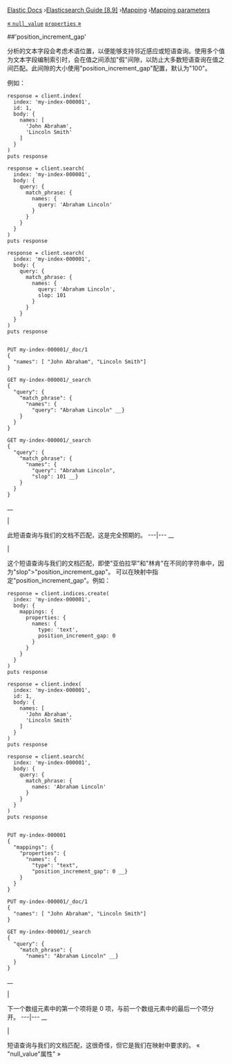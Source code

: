 

[Elastic Docs](/guide/) ›[Elasticsearch Guide [8.9]](index.md)
›[Mapping](mapping.md) ›[Mapping parameters](mapping-params.md)

[« `null_value`](null-value.md) [`properties` »](properties.md)

##'position_increment_gap'

分析的文本字段会考虑术语位置，以便能够支持邻近感应或短语查询。使用多个值为文本字段编制索引时，会在值之间添加"假"间隙，以防止大多数短语查询在值之间匹配。此间隙的大小使用"position_increment_gap"配置，默认为"100"。

例如：

    
    
    response = client.index(
      index: 'my-index-000001',
      id: 1,
      body: {
        names: [
          'John Abraham',
          'Lincoln Smith'
        ]
      }
    )
    puts response
    
    response = client.search(
      index: 'my-index-000001',
      body: {
        query: {
          match_phrase: {
            names: {
              query: 'Abraham Lincoln'
            }
          }
        }
      }
    )
    puts response
    
    response = client.search(
      index: 'my-index-000001',
      body: {
        query: {
          match_phrase: {
            names: {
              query: 'Abraham Lincoln',
              slop: 101
            }
          }
        }
      }
    )
    puts response
    
    
    PUT my-index-000001/_doc/1
    {
      "names": [ "John Abraham", "Lincoln Smith"]
    }
    
    GET my-index-000001/_search
    {
      "query": {
        "match_phrase": {
          "names": {
            "query": "Abraham Lincoln" __}
        }
      }
    }
    
    GET my-index-000001/_search
    {
      "query": {
        "match_phrase": {
          "names": {
            "query": "Abraham Lincoln",
            "slop": 101 __}
        }
      }
    }

__

|

此短语查询与我们的文档不匹配，这是完全预期的。   ---|---    __

|

这个短语查询与我们的文档匹配，即使"亚伯拉罕"和"林肯"在不同的字符串中，因为"slop">"position_increment_gap"。   可以在映射中指定"position_increment_gap"。例如：

    
    
    response = client.indices.create(
      index: 'my-index-000001',
      body: {
        mappings: {
          properties: {
            names: {
              type: 'text',
              position_increment_gap: 0
            }
          }
        }
      }
    )
    puts response
    
    response = client.index(
      index: 'my-index-000001',
      id: 1,
      body: {
        names: [
          'John Abraham',
          'Lincoln Smith'
        ]
      }
    )
    puts response
    
    response = client.search(
      index: 'my-index-000001',
      body: {
        query: {
          match_phrase: {
            names: 'Abraham Lincoln'
          }
        }
      }
    )
    puts response
    
    
    PUT my-index-000001
    {
      "mappings": {
        "properties": {
          "names": {
            "type": "text",
            "position_increment_gap": 0 __}
        }
      }
    }
    
    PUT my-index-000001/_doc/1
    {
      "names": [ "John Abraham", "Lincoln Smith"]
    }
    
    GET my-index-000001/_search
    {
      "query": {
        "match_phrase": {
          "names": "Abraham Lincoln" __}
      }
    }

__

|

下一个数组元素中的第一个项将是 0 项，与前一个数组元素中的最后一个项分开。   ---|---    __

|

短语查询与我们的文档匹配，这很奇怪，但它是我们在映射中要求的。   « "null_value"属性" »